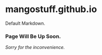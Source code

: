 # mangostuff.github.io

Default Markdown.

### Page Will Be Up Soon.

*Sorry for the inconvenience.*

